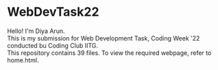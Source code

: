 # WebDevTask22
Hello! I'm Diya Arun.
<br> 
This is my submission for Web Development Task, Coding Week '22 conducted bu Coding Club IITG.
<br>
This repository contains 39 files. To view the required webpage, refer to home.html.
